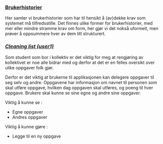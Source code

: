<u><h3>**Brukerhistorier**</h3></u>
Her samler vi brukerhistorier som har til hensikt å (av)dekke krav som systemet må tilfredsstille.
Det finnes ulike former for brukerhistorier, med mer eller mindre stramme krav om form, her gjør vi det nokså uformelt,
men prøver å oppsummere hver av dem litt strukturert.


<em><u><h3>Cleaning list (user1)</h3></u></em>

Som student som bor i kollektiv er det viktig for meg at rengjøring av kollektivet er noe alle bidrar med og derfor at det er en felles oversikt over ulike oppgaver folk gjør. 

Derfor er det viktig at brukerne til applikasjonen kan delegere oppgaver til seg selv og andre. Oppgavene har informasjon om navnet til personen som skal utføre oppgave, hvilken dag oppgaven skal utføres, og poeng til hver oppgave. Brukere skal kunne se sine egne og andre sine oppgaver.



Viktig å kunne se :
- Egne oppgaver
- Andres oppgaver



Viktig å kunne gjøre :
- Legge til en ny oppgave


